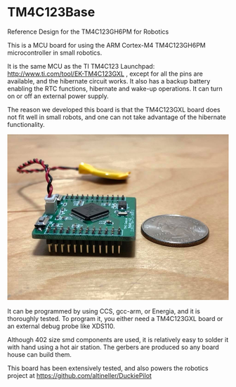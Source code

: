 # TM4C123Base

Reference Design for the TM4C123GH6PM for Robotics

This is a MCU board for using the ARM Cortex-M4 TM4C123GH6PM microcontroller in small robotics.

It is the same MCU as the TI TM4C123 Launchpad: http://www.ti.com/tool/EK-TM4C123GXL , except for all the pins are available, and the hibernate circuit works. It also has a backup battery enabling the RTC functions, hibernate and wake-up operations. It can turn on or off an external power supply.

The reason we developed this board is that the TM4C123GXL board does not fit well in small robots, and one can not take advantage of the hibernate functionality.

![alt text](https://raw.githubusercontent.com/altineller/TM4C123Base/master/images/T100.jpg)

It can be programmed by using CCS, gcc-arm, or Energia, and it is thoroughly tested. To program it, you either need a TM4C123GXL board or an external debug probe like XDS110.

Although 402 size smd components are used, it is relatively easy to solder it with hand using a hot air station. The gerbers are produced so any board house can build them.

This board has been extensively tested, and also powers the robotics project at https://github.com/altineller/DuckiePilot
